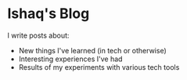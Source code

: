 # Ishaq's Blog

I write posts about:

* New things I've learned (in tech or otherwise)
* Interesting experiences I've had
* Results of my experiments with various tech tools
